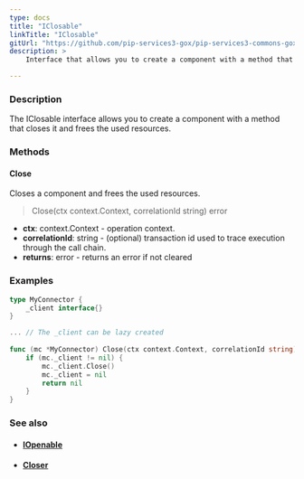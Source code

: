 ```yaml
---
type: docs
title: "IClosable"
linkTitle: "IClosable"
gitUrl: "https://github.com/pip-services3-gox/pip-services3-commons-gox"
description: >
    Interface that allows you to create a component with a method that closes it and frees the used resources.

---
```


### Description

The IClosable interface allows you to create a component with a method that closes it and frees the used resources.

### Methods

#### Close
Closes a component and frees the used resources.

> Close(ctx context.Context, correlationId string) error

- **ctx**: context.Context - operation context. 
- **correlationId**: string - (optional) transaction id used to trace execution through the call chain.
- **returns**: error - returns an error if not cleared

### Examples
```go
type MyConnector {
    _client interface{}
}

... // The _client can be lazy created
 
func (mc *MyConnector) Close(ctx context.Context, correlationId string) error {
    if (mc._client != nil) {
        mc._client.Close()
		mc._client = nil
		return nil
	}
}

```

### See also
- #### [IOpenable](../iopenable)
- #### [Closer](../closer)

